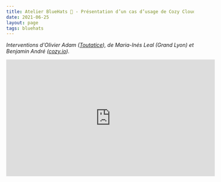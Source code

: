 ```yaml
---
title: Atelier BlueHats 🧢 - Présentation d’un cas d’usage de Cozy Cloud
date: 2021-06-25
layout: page
tags: bluehats
---
```


*Interventions d'Olivier Adam ([Toutatice](https://oadam-drive.mytoutatice.cloud/public?sharecode=ADMBoi4ncJkZ#/)), de Maria-Inés Leal (Grand Lyon) et Benjamin André ([cozy.io](https://cozy.io/fr)).*

<iframe title="Atelier BlueHats: présentation de cas d'usage de Cozy Cloud" src="https://tube.numerique.gouv.fr/videos/embed/efcac82a-fff0-4a49-a4b5-54edb8722d9c" allowfullscreen="" sandbox="allow-same-origin allow-scripts allow-popups" width="560" height="315" frameborder="0"></iframe>
